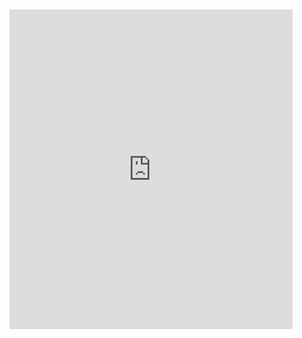 <br>
<br>

<iframe src="https://docs.google.com/presentation/d/1Xeympz05965OHifJAXv7mcZZ4kCeBsH6o3_KBvORF9U/embed?start=true&loop=true&delayms=10000" frameborder="0" width="100%" height="569" allowfullscreen="true" mozallowfullscreen="true" webkitallowfullscreen="true"></iframe>
